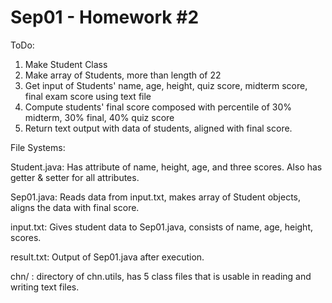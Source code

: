 # Sep01 - Homework #2

ToDo:

1. Make Student Class
2. Make array of Students, more than length of 22
3. Get input of Students' name, age, height, quiz score, midterm score, final exam score using text file
4. Compute students' final score composed with percentile of 30% midterm, 30% final, 40% quiz score
5. Return text output with data of students, aligned with final score.

File Systems:

Student.java: Has attribute of name, height, age, and three scores. Also has getter & setter for all attributes.

Sep01.java: Reads data from input.txt, makes array of Student objects, aligns the data with final score.

input.txt: Gives student data to Sep01.java, consists of name, age, height, scores.

result.txt: Output of Sep01.java after execution.

chn/ : directory of chn.utils, has 5 class files that is usable in reading and writing text files.
